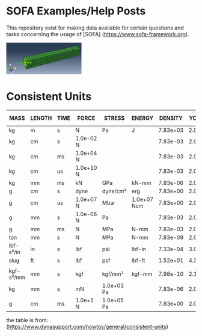 # SOFA Examples/Help Posts
This repository exist for making data available for certain questions and tasks concerning the usage of [SOFA] (https://www.sofa-framework.org).

[<img
  src="05_rotating_beam/rot_beam_01.png"
  width="200"
  title="Rotation of a beam">
](05_rotating_beam/)

# Consistent Units
| MASS      | LENGTH | TIME | FORCE     | STRESS     | ENERGY      | DENSITY  | YOUNG's  | GRAVITY   | 35MPH    56.33KMPH |
|-----------|--------|------|-----------|------------|-------------|----------|----------|-----------|--------------------|
| kg        | m      | s    | N         | Pa         | J           | 7.83e+03 | 2.07e+11 | 9.806     | 15.65              |
| kg        | cm     | s    | 1.0e-02 N |            |             | 7.83e-03 | 2.07e+09 | 9.806e+02 | 1.56e+03           |
| kg        | cm     | ms   | 1.0e+04 N |            |             | 7.83e-03 | 2.07e+03 | 9.806e-04 | 1.56               |
| kg        | cm     | us   | 1.0e+10 N |            |             | 7.83e-03 | 2.07e-03 | 9.806e-10 | 1.56e-03           |
| kg        | mm     | ms   | kN        | GPa        | kN-mm       | 7.83e-06 | 2.07e+02 | 9.806e-03 | 15.65              |
| g         | cm     | s    | dyne      | dyne/cm²   | erg         | 7.83e+00 | 2.07e+12 | 9.806e+02 | 1.56e+03           |
| g         | cm     | us   | 1.0e+07 N | Mbar       | 1.0e+07 Ncm | 7.83e+00 | 2.07e+00 | 9.806e-10 | 1.56e-03           |
| g         | mm     | s    | 1.0e-06 N | Pa         |             | 7.83e-03 | 2.07e+11 | 9.806e+03 | 1.56e+04           |
| g         | mm     | ms   | N         | MPa        | N-mm        | 7.83e-03 | 2.07e+05 | 9.806e-03 | 15.65              |
| ton       | mm     | s    | N         | MPa        | N-mm        | 7.83e-09 | 2.07e+05 | 9.806e+03 | 1.56e+04           |
| lbf-s²/in | in     | s    | lbf       | psi        | lbf-in      | 7.33e-04 | 3.00e+07 | 386       | 6.16e+02           |
| slug      | ft     | s    | lbf       | psf        | lbf-ft      | 1.52e+01 | 4.32e+09 | 32.17     | 51.33              |
|           |        |      |           |            |             |          |          |           |                    |
| kgf-s²/mm | mm     | s    | kgf       | kgf/mm²    | kgf-mm      | 7.98e-10 | 2.11e+04 | 9.806e+03 | 1.56e+04           |
| kg        | mm     | s    | mN        | 1.0e+03 Pa |             | 7.83e-06 | 2.07e+08 | 9.806e+03 |                    |
| g         | cm     | ms   | 1.0e+1 N  | 1.0e+05 Pa |             | 7.83e+00 | 2.07e+06 | 9.806e-04 |                    |

the table is from:
(https://www.dynasupport.com/howtos/general/consistent-units)
